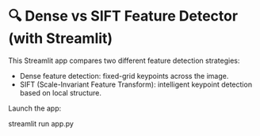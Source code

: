 # 🔍 Dense vs SIFT Feature Detector (with Streamlit)

This Streamlit app compares two different feature detection strategies:

- Dense feature detection: fixed-grid keypoints across the image.
- SIFT (Scale-Invariant Feature Transform): intelligent keypoint detection based on local structure.

Launch the app:

streamlit run app.py

